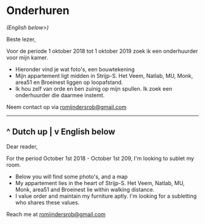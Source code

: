 # Onderhuren

_(English below>)_

Beste lezer,

Voor de periode 1 oktober 2018 tot 1 oktober 2019 zoek ik een onderhuurder voor mijn kamer.

  * Hieronder vind je wat foto's, een bouwtekening
  * Mijn appartement ligt midden in Strijp-S. Het Veem, Natlab, MU, Monk, area51 en Broeinest liggen op loopafstand.
  * Ik hou zelf van orde en ben zuinig op mijn spullen. Ik zoek een onderhuurder die daarmee instemt.

Neem contact op via romijndersrob@gmail.com

---------------------------------
^ Dutch up
|
v English below
---------------------------------

Dear reader,

For the period October 1st 2018 - October 1st 209, I'm looking to sublet my room. 

  * Below you will find some photo's, and a map
  * My appartement lies in the heart of Strijp-S. Het Veem, Natlab, MU, Monk, area51 and Broeinest lie within walking distance.
  * I value order and maintain my furniture aptly. I'm looking for a subletting who shares these values.

Reach me at romijndersrob@gmail.com
